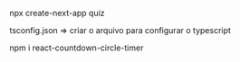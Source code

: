 npx create-next-app quiz

tsconfig.json => criar o arquivo para configurar o typescript

npm i react-countdown-circle-timer